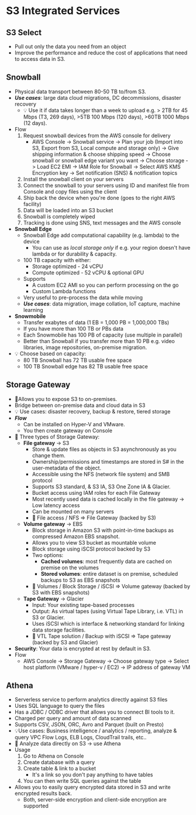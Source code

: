 # S3 Integrated Services

## S3 Select

- Pull out only the data you need from an object
- Improve the performance and reduce the cost of applications that need to access data in S3.

## Snowball

- Physical data transport between 80-50 TB to/from S3.
- ***Use cases***: large data cloud migrations, DC decommissions, disaster recovery
  - 💡 Use it if data takes longer than a week to upload e.g. > 2TB for 45 Mbps (T3, 269 days), >5TB 100 Mbps (120 days), >60TB 1000 Mbps (12 days).
- Flow
    1. Request snowball devices from the AWS console for delivery
        - AWS Console -> Snowball service -> Plan your job (Import into S3, Export from S3, Local compute and storage only) -> Give shipping information & choose shipping speed ->  Choose snowball or snowball edge variant you want -> Choose storage -> Load EC2 EMI -> IAM Role for Snowball -> Select AWS KMS Encryption key -> Set notification (SNS) & notification topics
    2. Install the snowball client on your servers
    3. Connect the snowball to your servers using ID and manifest file from Console and copy files using the client
    4. Ship back the device when you're done (goes to the right AWS facility)
    5. Data will be loaded into an S3 bucket
    6. Snowball is completely wiped
    7. Tracking is done using SNS, text messages and the AWS console
- **Snowball Edge**
  - Snowball Edge add computational capability (e.g. lambda) to the device
    - You can use as *local storage only* if e.g. your region doesn't have lambda or for durability & capacity.
  - 100 TB capacity with either:
    - Storage optimized - 24 vCPU
    - Compute optimized - 52 vCPU & optional GPU
  - Supports
    - A custom EC2 AMI so you can perform processing on the go
    - Custom Lambda functions
  - Very useful to pre-process the data while moving
  - ***Use cases***: data migration, image collation, IoT capture, machine learning
- **Snowmobile**
  - Transfer exabytes of data (1 EB = 1,000 PB = 1,000,000 TBs)
  - If you have more than 100 TB or PBs data
  - Each Snowmobile has 100 PB of capacity (use multiple in parallel)
  - Better than Snowball if you transfer more than 10 PB e.g. video libraries, image repositories, on-premise migration.
- 💡 Choose based on capacity:
  - 80 TB Snowball has 72 TB usable free space
  - 100 TB Snowball edge has 82 TB usable free space

## Storage Gateway

- 📝Allows you to expose S3 to on-premises.
- Bridge between on-premise data and cloud data in S3
- 💡 Use cases: disaster recovery, backup & restore, tiered storage
- ***Flow***
  - Can be installed on Hyper-V and VMware.
  - You then create gateway on Console
- 📝 Three types of Storage Gateway:
  - **File gateway** -> S3
    - Store & update files as objects in S3 asynchronously as you change them.
    - Ownership/permissions and timestamps are stored in S# in the user-metadata of the object.
    - Accessible using the NFS (network file system) and SMB protocol
    - Supports S3 standard, & S3 IA, S3 One Zone IA & Glacier.
    - Bucket access using IAM roles for each File Gateway
    - Most recently used data is cached locally in the file gateway -> Low latency access
    - Can be mounted on many servers
    - 📝 File access / NFS => File Gateway (backed by S3)
  - **Volume gateway** -> EBS
    - Block storage in Amazon S3 with point-in-time backups as compressed Amazon EBS snapshot.
    - Allows you to view S3 bucket as mountable volume
    - Block storage using iSCSI protocol backed by S3
    - Two options:
      - **Cached volumes**: most frequently data are cached on premise on the volumes
      - **Stored volumes**: entire dataset is on premise, scheduled backups to S3 as EBS snapshots
    - 📝 Volumes / Block Storage / iSCSI => Volume gateway (backed by S3 with EBS snapshots)
  - **Tape Gateway** -> Glacier
    - Input: Your existing tape-based processes
    - Output: As virtual tapes (using Virtual Tape Library, i.e. VTL) in S3 or Glacier.
    - Uses iSCSI which is interface & networking standard for linking data storage facilities.
    - 📝 VTL Tape solution / Backup with iSCSI => Tape gateway (backed by S3 and Glacier)
- **Security**: Your data is encrypted at rest by default in S3.
- Flow
  - AWS Console -> Storage Gateway -> Choose gateway type -> Select host platform (VMware / hyper-v / EC2) -> IP address of gateway VM

## Athena

- Serverless service to perform analytics directly against S3 files
- Uses SQL language to query the files
- Has a JDBC / ODBC driver that allows you to connect BI tools to it.
- Charged per query and amount of data scanned
- Supports CSV, JSON, ORC, Avro and Parquet (built on Presto)
- 💡Use cases: Business intelligence / analytics / reporting, analyze & query VPC Flow Logs, ELB Logs, CloudTrail trails, etc..
- 📝 Analyze data directly on S3 -> use Athena
- Usage
  1. Go to Athena on Console
  2. Create database with a query
  3. Create table & link to a bucket
      - It's a link so you don't pay anything to have tables
  4. You can then write SQL queries against the table
- Allows you to easily query encrypted data stored in S3 and write encrypted results back.
  - Both, server-side encryption and client-side encryption are supported
